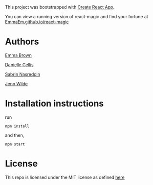 This project was bootstrapped with [Create React App](https://github.com/facebookincubator/create-react-app).

You can view a running version of react-magic and find your fortune at [EmmaEm.github.io/react-magic](https://www.EmmaEm.github.io/react-magic)

# Authors

[Emma Brown](https://www.github.com/EmmaEm)

[Danielle Gellis](https://www.github.com/danisyellis)

[Sabrin Nasreddin](https://www.github.com/sashajustice)

[Jenn Wilde](https://www.github.com/metalcanine)

# Installation instructions

run

`npm install`

and then,

`npm start`

# License

This repo is licensed under the MIT license as defined [here](LICENSE.md)
